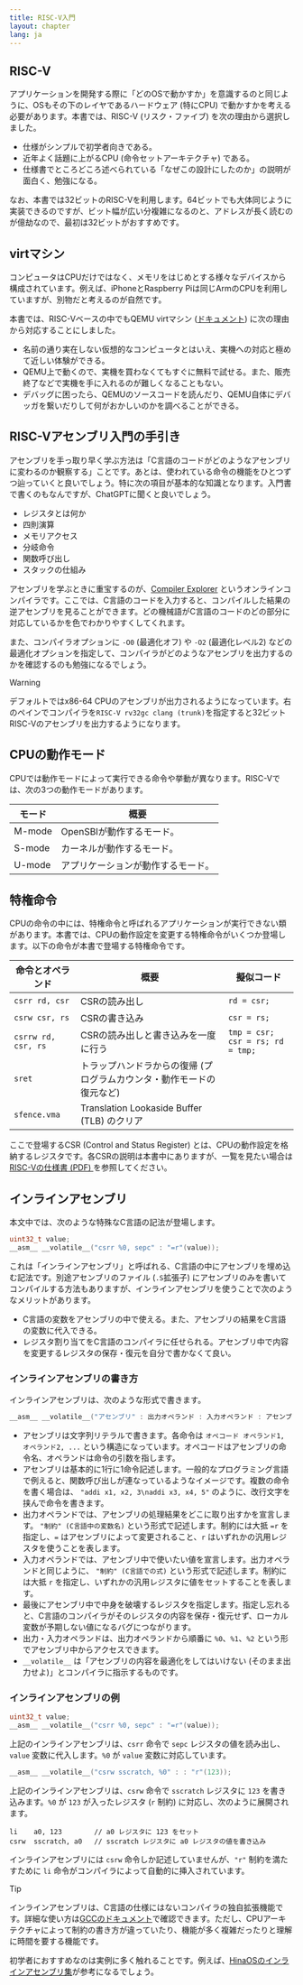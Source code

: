 ```yaml
---
title: RISC-V入門
layout: chapter
lang: ja
---
```


## RISC-V

アプリケーションを開発する際に「どのOSで動かすか」を意識するのと同じように、OSもその下のレイヤであるハードウェア (特にCPU) で動かすかを考える必要があります。本書では、RISC-V (リスク・ファイブ) を次の理由から選択しました。

- 仕様がシンプルで初学者向きである。
- 近年よく話題に上がるCPU (命令セットアーキテクチャ) である。
- 仕様書でところどころ述べられている「なぜこの設計にしたのか」の説明が面白く、勉強になる。

なお、本書では32ビットのRISC-Vを利用します。64ビットでも大体同じように実装できるのですが、ビット幅が広い分複雑になるのと、アドレスが長く読むのが億劫なので、最初は32ビットがおすすめです。

## virtマシン

コンピュータはCPUだけではなく、メモリをはじめとする様々なデバイスから構成されています。例えば、iPhoneとRaspberry Piは同じArmのCPUを利用していますが、別物だと考えるのが自然です。

本書では、RISC-Vベースの中でもQEMU virtマシン ([ドキュメント](https://www.qemu.org/docs/master/system/riscv/virt.html)) に次の理由から対応することにしました。

- 名前の通り実在しない仮想的なコンピュータとはいえ、実機への対応と極めて近しい体験ができる。
- QEMU上で動くので、実機を買わなくてもすぐに無料で試せる。また、販売終了などで実機を手に入れるのが難しくなることもない。
- デバッグに困ったら、QEMUのソースコードを読んだり、QEMU自体にデバッガを繋いだりして何がおかしいのかを調べることができる。

## RISC-Vアセンブリ入門の手引き

アセンブリを手っ取り早く学ぶ方法は「C言語のコードがどのようなアセンブリに変わるのか観察する」ことです。あとは、使われている命令の機能をひとつずつ辿っていくと良いでしょう。特に次の項目が基本的な知識となります。入門書で書くのもなんですが、ChatGPTに聞くと良いでしょう。

- レジスタとは何か
- 四則演算
- メモリアクセス
- 分岐命令
- 関数呼び出し
- スタックの仕組み

アセンブリを学ぶときに重宝するのが、[Compiler Explorer](https://godbolt.org/) というオンラインコンパイラです。ここでは、C言語のコードを入力すると、コンパイルした結果の逆アセンブリを見ることができます。どの機械語がC言語のコードのどの部分に対応しているかを色でわかりやすくしてくれます。

また、コンパイラオプションに `-O0` (最適化オフ) や `-O2` (最適化レベル2) などの最適化オプションを指定して、コンパイラがどのようなアセンブリを出力するのかを確認するのも勉強になるでしょう。

> [!WARNING]
>
> デフォルトではx86-64 CPUのアセンブリが出力されるようになっています。右のペインでコンパイラを`RISC-V rv32gc clang (trunk)`を指定すると32ビットRISC-Vのアセンブリを出力するようになります。

## CPUの動作モード

CPUでは動作モードによって実行できる命令や挙動が異なります。RISC-Vでは、次の3つの動作モードがあります。

| モード | 概要                               |
| ------ | ---------------------------------- |
| M-mode | OpenSBIが動作するモード。          |
| S-mode | カーネルが動作するモード。         |
| U-mode | アプリケーションが動作するモード。 |

## 特権命令

CPUの命令の中には、特権命令と呼ばれるアプリケーションが実行できない類があります。本書では、CPUの動作設定を変更する特権命令がいくつか登場します。以下の命令が本書で登場する特権命令です。

| 命令とオペランド    | 概要                                                                  | 擬似コード                       |
| ------------------- | --------------------------------------------------------------------- | -------------------------------- |
| `csrr rd, csr`      | CSRの読み出し                                                         | `rd = csr;`                      |
| `csrw csr, rs`      | CSRの書き込み                                                         | `csr = rs;`                      |
| `csrrw rd, csr, rs` | CSRの読み出しと書き込みを一度に行う                                   | `tmp = csr; csr = rs; rd = tmp;` |
| `sret`              | トラップハンドラからの復帰 (プログラムカウンタ・動作モードの復元など) |                                  |
| `sfence.vma`        | Translation Lookaside Buffer (TLB) のクリア                           |                                  |

ここで登場するCSR (Control and Status Register) とは、CPUの動作設定を格納するレジスタです。各CSRの説明は本書中にありますが、一覧を見たい場合は [RISC-Vの仕様書 (PDF) ](https://github.com/riscv/riscv-isa-manual/releases/download/Priv-v1.12/riscv-privileged-20211203.pdf)を参照してください。

## インラインアセンブリ

本文中では、次のような特殊なC言語の記法が登場します。

```c
uint32_t value;
__asm__ __volatile__("csrr %0, sepc" : "=r"(value));
```

これは「インラインアセンブリ」と呼ばれる、C言語の中にアセンブリを埋め込む記法です。別途アセンブリのファイル (`.S`拡張子) にアセンブリのみを書いてコンパイルする方法もありますが、インラインアセンブリを使うことで次のようなメリットがあります。

- C言語の変数をアセンブリの中で使える。また、アセンブリの結果をC言語の変数に代入できる。
- レジスタ割り当てをC言語のコンパイラに任せられる。アセンブリ中で内容を変更するレジスタの保存・復元を自分で書かなくて良い。

### インラインアセンブリの書き方

インラインアセンブリは、次のような形式で書きます。

```c
__asm__ __volatile__("アセンブリ" : 出力オペランド : 入力オペランド : アセンブリ中で破壊するレジスタ);
```

- アセンブリは文字列リテラルで書きます。各命令は `オペコード オペランド1, オペランド2, ...` という構造になっています。オペコードはアセンブリの命令名、オペランドは命令の引数を指します。
- アセンブリは基本的に1行に1命令記述します。一般的なプログラミング言語で例えると、関数呼び出しが連なっているようなイメージです。複数の命令を書く場合は、 `"addi x1, x2, 3\naddi x3, x4, 5"` のように、改行文字を挟んで命令を書きます。
- 出力オペランドでは、アセンブリの処理結果をどこに取り出すかを宣言します。 `"制約" (C言語中の変数名)` という形式で記述します。制約には大抵 `=r` を指定し、`=` はアセンブリによって変更されること、`r` はいずれかの汎用レジスタを使うことを表します。
- 入力オペランドでは、アセンブリ中で使いたい値を宣言します。出力オペランドと同じように、 `"制約" (C言語での式)` という形式で記述します。制約には大抵 `r` を指定し、いずれかの汎用レジスタに値をセットすることを表します。
- 最後にアセンブリ中で中身を破壊するレジスタを指定します。指定し忘れると、C言語のコンパイラがそのレジスタの内容を保存・復元せず、ローカル変数が予期しない値になるバグにつながります。
- 出力・入力オペランドは、出力オペランドから順番に `%0`、`%1`、`%2` という形でアセンブリ中からアクセスできます。
- `__volatile__` は「アセンブリの内容を最適化をしてはいけない (そのまま出力せよ)」とコンパイラに指示するものです。

### インラインアセンブリの例

```c
uint32_t value;
__asm__ __volatile__("csrr %0, sepc" : "=r"(value));
```

上記のインラインアセンブリは、`csrr` 命令で `sepc` レジスタの値を読み出し、`value` 変数に代入します。`%0` が `value` 変数に対応しています。

```c
__asm__ __volatile__("csrw sscratch, %0" : : "r"(123));
```

上記のインラインアセンブリは、`csrw` 命令で `sscratch` レジスタに `123` を書き込みます。`%0` が `123` が入ったレジスタ (`r` 制約) に対応し、次のように展開されます。

```
li    a0, 123        // a0 レジスタに 123 をセット
csrw  sscratch, a0   // sscratch レジスタに a0 レジスタの値を書き込み
```

インラインアセンブリには `csrw` 命令しか記述していませんが、`"r"` 制約を満たすために `li` 命令がコンパイラによって自動的に挿入されています。

> [!TIP]
>
> インラインアセンブリは、C言語の仕様にはないコンパイラの独自拡張機能です。詳細な使い方は[GCCのドキュメント](https://gcc.gnu.org/onlinedocs/gcc/Extended-Asm.html)で確認できます。ただし、CPUアーキテクチャによって制約の書き方が違っていたり、機能が多く複雑だったりと理解に時間を要する機能です。
>
> 初学者におすすめなのは実例に多く触れることです。例えば、[HinaOSのインラインアセンブリ集](https://github.com/nuta/microkernel-book/blob/52d66bd58cd95424f009e2df8bc1184f6ffd9395/kernel/riscv32/asm.h)が参考になるでしょう。

